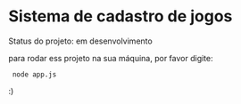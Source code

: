 <h1>Sistema de cadastro de jogos</h1>

Status do projeto: em desenvolvimento

para rodar ess projeto na sua máquina, por favor digite:

```
 node app.js
```

:)